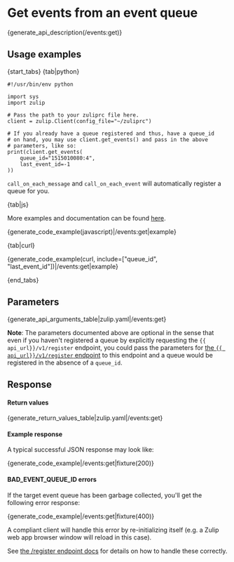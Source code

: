 # Get events from an event queue

{generate_api_description(/events:get)}

## Usage examples

{start_tabs}
{tab|python}

```
#!/usr/bin/env python

import sys
import zulip

# Pass the path to your zuliprc file here.
client = zulip.Client(config_file="~/zuliprc")

# If you already have a queue registered and thus, have a queue_id
# on hand, you may use client.get_events() and pass in the above
# parameters, like so:
print(client.get_events(
    queue_id="1515010080:4",
    last_event_id=-1
))
```

`call_on_each_message` and `call_on_each_event` will automatically register
a queue for you.

{tab|js}

More examples and documentation can be found [here](https://github.com/zulip/zulip-js).

{generate_code_example(javascript)|/events:get|example}

{tab|curl}

{generate_code_example(curl, include=["queue_id", "last_event_id"])|/events:get|example}

{end_tabs}

## Parameters

{generate_api_arguments_table|zulip.yaml|/events:get}

**Note**: The parameters documented above are optional in the sense that
even if you haven't registered a queue by explicitly requesting the
`{{ api_url}}/v1/register` endpoint, you could pass the parameters for
[the `{{ api_url}}/v1/register` endpoint](/api/register-queue) to this
endpoint and a queue would be registered in the absence of a `queue_id`.

## Response

#### Return values

{generate_return_values_table|zulip.yaml|/events:get}

#### Example response

A typical successful JSON response may look like:

{generate_code_example|/events:get|fixture(200)}

#### BAD_EVENT_QUEUE_ID errors

If the target event queue has been garbage collected, you'll get the
following error response:

{generate_code_example|/events:get|fixture(400)}

A compliant client will handle this error by re-initializing itself
(e.g. a Zulip web app browser window will reload in this case).

See [the /register endpoint docs](/api/register-queue) for details on how to
handle these correctly.
